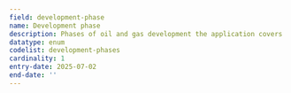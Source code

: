 ```yaml
---
field: development-phase
name: Development phase
description: Phases of oil and gas development the application covers
datatype: enum
codelist: development-phases
cardinality: 1
entry-date: 2025-07-02
end-date: ''
---
```

